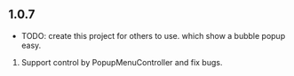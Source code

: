 ## 1.0.7

* TODO: create this project for others to use. which show a bubble popup easy.
1. Support control by PopupMenuController and fix bugs.
